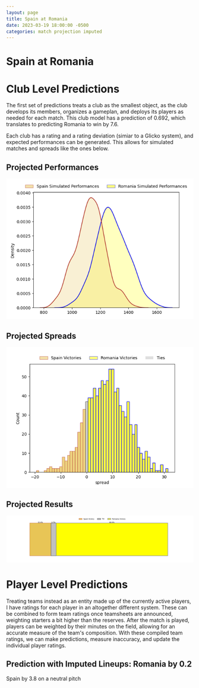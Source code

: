 ```yaml
---  
layout: page  
title: Spain at Romania  
date: 2023-03-19 18:00:00 -0500  
categories: match projection imputed  
---
```

# Spain at Romania

# Club Level Predictions


The first set of predictions treats a club as the smallest object, as the club develops its members, organizes a gameplan, and deploys its players as needed for each match. This club model has a prediction of 0.692, which translates to predicting Romania to win by 7.6.

Each club has a rating and a rating deviation (simiar to a Glicko system), and expected performances can be generated. This allows for simulated matches and spreads like the ones below.
## Projected Performances


![Projected Performances](plots/performances_2023-03-19-Romania-Spain.png)
## Projected Spreads


![Projected Spreads](plots/spreads_2023-03-19-Romania-Spain.png)
## Projected Results


![Projected Results](plots/resultbar_2023-03-19-Romania-Spain.png)
# Player Level Predictions


Treating teams instead as an entity made up of the currently active players, I have ratings for each player in an altogether different system. These can be combined to form team ratings once teamsheets are announced, weighting starters a bit higher than the reserves. After the match is played, players can be weighted by their minutes on the field, allowing for an accurate measure of the team's composition. With these compiled team ratings, we can make predictions, measure inaccuracy, and update the individual player ratings.
## Prediction with Imputed Lineups: Romania by 0.2


Spain by 3.8 on a neutral pitch

